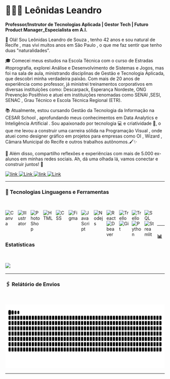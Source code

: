 # 👩🏻‍💻 Leônidas Leandro

**Professor/Instrutor de Tecnologias Aplicada | Gestor Tech | Futuro Product Manager_Especialista em A.I.**

👋 Olá! Sou Leônidas Leandro de Souza , tenho 42 anos e sou natural de Recife , mas vivi muitos anos em São Paulo , o que me faz sentir que tenho duas "naturalidades". 

🎓 Comecei meus estudos na Escola Técnica com o curso de Estradas #toprografia, explorei Análise e Desenvolvimento de Sistemas e Jogos, mas foi na sala de aula, ministrando disciplinas de Gestão e Tecnologia Aplicada, que descobri minha verdadeira paixão. Com mais de 20 anos de experiência como professor, já ministrei treinamentos corporativos em diversas instituições como: Descarpack, Esperança Nordeste, ONG Prevenção Posithivo e atuei em instituições renomadas como SENAI ,SESI, SENAC , Grau Técnico e Escola Técnica Regional (ETR).

📚 Atualmente, estou cursando Gestão da Tecnologia da Informação na CESAR School , aprofundando meus conhecimentos em Data Analytics e Inteligência Artificial . Sou apaixonado por tecnologia 💻 e criatividade 🎨, o que me levou a construir uma carreira sólida na Programação Visual , onde atuei como designer gráfico em projetos para empresas como OI , Wizard , Câmara Municipal do Recife e outros trabalhos autônomos.🖌️✨

🌟 Além disso, compartilho reflexões e experiências com mais de 5.000 ex-alunos em minhas redes sociais. Ah, dá uma olhada lá, vamos conectar e construir juntos! 🚀

<p align="left">
    <a href="https://www.linkedin.com/in/leonidasprof/">
        <img 
            alt="link" 
            title="Me siga no Linkedin" 
            src="https://img.shields.io/static/v1?message=LinkedIn&logo=linkedin&label=&color=0077B5&logoColor=white&labelColor=&style=for-the-badge" height="35" alt="linkedin logo"
        />
    </a>
     <a href="https://www.instagram.com/prof.tenebroso/">
        <img 
            alt="Link" 
            title="Me siga no Instagram" 
            src="https://img.shields.io/static/v1?message=Instagram&logo=instagram&label=&color=E4405F&logoColor=white&labelColor=&style=for-the-badge" height="35" alt="instagram logo"
        />
    </a>
     <a href="https://www.facebook.com/ProfessorTenebroso/">
        <img 
            alt="link" 
            title="Me siga no Facebook" 
            src="https://img.shields.io/static/v1?message=FaceBook&logo=facebook&label=&color=0077B5&logoColor=white&labelColor=&style=for-the-badge" height="35" alt="facebook logo"
        />
    </a>
     <a href="mailto:leonidasls@gmail.com". target="_blank" rel="noopener noreferre">
        <img 
            alt="Link" 
            title="E-mail" 
            src="https://img.shields.io/static/v1?message=Gmail&logo=gmail&label=&color=D14836&logoColor=white&labelColor=&style=for-the-badge" height="35" alt="gmail logo"
        />
    </a>
</p>

---

### 🤖 Tecnologias Linguagens e Ferramentas

<br/>
<p align="left">
<img 
    align="left" 
    alt="Canva" 
    title="Canva"
    width="30px" 
    style="padding-right: 10px;" 
    src="https://cdn.jsdelivr.net/gh/devicons/devicon@latest/icons/canva/canva-original.svg"  
/>
<img 
    align="left" 
    alt="Illustrator" 
    title="Illustator"
    width="30px" 
    style="padding-right: 10px;" 
    src="https://cdn.jsdelivr.net/gh/devicons/devicon@latest/icons/illustrator/illustrator-plain.svg"  
/>
<img 
    align="left" 
    alt="PhotoShop" 
    title="PhotoShop"
    width="30px" 
    style="padding-right: 10px;" 
    src="https://cdn.jsdelivr.net/gh/devicons/devicon@latest/icons/photoshop/photoshop-original.svg" 
/>
<img 
    align="left" 
    alt="HTML"
    title="HTML" 
    width="30px" 
    style="padding-right: 10px;" 
    src="https://cdn.jsdelivr.net/gh/devicons/devicon@latest/icons/html5/html5-original.svg" 
/>
<img 
    align="left" 
    alt="CSS" 
    title="CSS"
    width="30px" 
    style="padding-right: 10px;" 
    src="https://cdn.jsdelivr.net/gh/devicons/devicon@latest/icons/css3/css3-original.svg" 
/>
<img 
    align="left" 
    alt="Figma" 
    title="Figma"
    width="30px" 
    style="padding-right: 10px;" 
    src="https://cdn.jsdelivr.net/gh/devicons/devicon@latest/icons/figma/figma-original.svg" 
/>
<img 
    align="left" 
    alt="JavaScript" 
    title="JavaScript"
    width="30px" 
    style="padding-right: 10px;" 
    src="https://cdn.jsdelivr.net/gh/devicons/devicon@latest/icons/javascript/javascript-original.svg" 
/>
<img 
    align="left" 
    alt="Nodejs" 
    title="Nodejs"
    width="30px" 
    style="padding-right: 10px;" 
    src="https://cdn.jsdelivr.net/gh/devicons/devicon@latest/icons/nodejs/nodejs-plain.svg" 
/>
<img 
    align="left" 
    alt="React" 
    title="React"
    width="30px" 
    style="padding-right: 10px;" 
    src="https://cdn.jsdelivr.net/gh/devicons/devicon@latest/icons/react/react-original.svg" 
/>
<img 
    align="left" 
    alt="Trello" 
    title="Trello"
    width="30px" 
    style="padding-right: 10px;" 
    src="https://cdn.jsdelivr.net/gh/devicons/devicon@latest/icons/trello/trello-original.svg" 
/>
<img 
    align="left" 
    alt="Trello" 
    title="Trello"
    width="30px" 
    style="padding-right: 10px;" 
    src="https://cdn.jsdelivr.net/gh/devicons/devicon@latest/icons/jira/jira-original.svg" 
/>
<img 
    align="left" 
    alt="SQL" 
    title="SQL"
    width="30px" 
    style="padding-right: 10px;" 
    src="https://cdn.jsdelivr.net/gh/devicons/devicon@latest/icons/azuresqldatabase/azuresqldatabase-original.svg" 
/>
<img 
    align="left" 
    alt="Dbeaver" 
    title="Dbeaver"
    width="30px" 
    style="padding-right: 10px;" 
    src="https://cdn.jsdelivr.net/gh/devicons/devicon@latest/icons/dbeaver/dbeaver-original.svg" 
/>
<img 
    align="left" 
    alt="Git" 
    title="Git"
    width="30px" 
    style="padding-right: 10px;" 
    src="https://cdn.jsdelivr.net/gh/devicons/devicon@latest/icons/git/git-original.svg" 
/>
<img 
    align="left" 
    alt="Python" 
    title="Python"
    width="30px" 
    style="padding-right: 10px;" 
    src="https://cdn.jsdelivr.net/gh/devicons/devicon@latest/icons/python/python-original.svg" 
/>
<img 
    align="left" 
    alt="Streamlit" 
    title="Streamlit"
    width="30px" 
    style="padding-right: 10px;" 
    src="https://cdn.jsdelivr.net/gh/devicons/devicon@latest/icons/streamlit/streamlit-original.svg" 
/>
</p>


<br/>
<br/>


---

### 📊 Estatísticas                                                      

<br/>

<img 
      height="200" 
      src="https://github-readme-stats.vercel.app/api/top-langs/?username=leonidasprof&theme=tokyonight&layout=compact&custom_title=Tecnologias&langs_count=8" 
  />

---

### 🖇️ Relátório de Envios                                                     

<br/>

<img 
      height="200" 
      src="https://raw.githubusercontent.com/leonidasprof/leonidasprof/output/snake.svg" alt="Snake animation" 
  />

---
